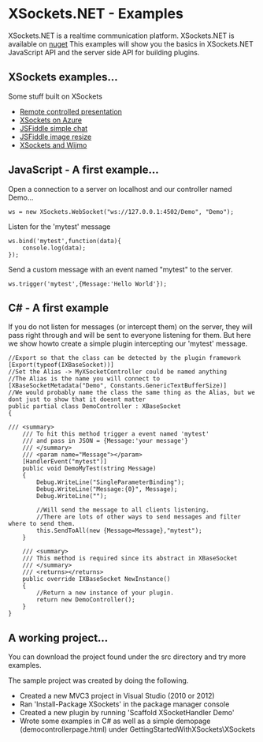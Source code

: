 # XSockets.NET - Examples

XSockets.NET is a realtime communication platform.
XSockets.NET is available on [nuget](http://nuget.org/packages/xsockets)
This examples will show you the basics in XSockets.NET JavaScript API and the server side API for building plugins.

## XSockets examples...
Some stuff built on XSockets
 * [Remote controlled presentation](http://preso.xsockets.net)
 * [XSockets on Azure](http://live.xsockets.net)
 * [JSFiddle simple chat](http://jsfiddle.net/codeplanner/Jk7YJ/)
 * [JSFiddle image resize](http://jsfiddle.net/codeplanner/X5bsx/)
 * [XSockets and Wijmo](http://jsfiddle.net/codeplanner/RA65m/)

## JavaScript - A first example...

Open a connection to a server on localhost and our controller named Demo...
    
    ws = new XSockets.WebSocket("ws://127.0.0.1:4502/Demo", "Demo");
    

Listen for the 'mytest' message
    
    ws.bind('mytest',function(data){
        console.log(data);
    });
    
Send a custom message with an event named "mytest" to the server.
    
    ws.trigger('mytest',{Message:'Hello World'});
    
    
## C# - A first example

If you do not listen for messages (or intercept them) on the server, they will pass right through and will be sent to everyone listening for them.
But here we show howto create a simple plugin intercepting our 'mytest' message.

    //Export so that the class can be detected by the plugin framework
    [Export(typeof(IXBaseSocket))]
    //Set the Alias -> MyXSocketController could be named anything
    //The Alias is the name you will connect to
    [XBaseSocketMetadata("Demo", Constants.GenericTextBufferSize)]
    //We would probably name the class the same thing as the Alias, but we dont just to show that it doesnt matter
    public partial class DemoController : XBaseSocket
    {

	/// <summary>
        /// To hit this method trigger a event named 'mytest'
        /// and pass in JSON = {Message:'your message'}
        /// </summary>
        /// <param name="Message"></param>
        [HandlerEvent("mytest")]
        public void DemoMyTest(string Message)
        {
            Debug.WriteLine("SingleParameterBinding");
            Debug.WriteLine("Message:{0}", Message);
            Debug.WriteLine("");

            //Will send the message to all clients listening.
            //There are lots of other ways to send messages and filter where to send them.
            this.SendToAll(new {Message=Message},"mytest");
        }
     
        /// <summary>
        /// This method is required since its abstract in XBaseSocket
        /// </summary>
        /// <returns></returns>
        public override IXBaseSocket NewInstance()
        {
            //Return a new instance of your plugin.
            return new DemoController();
        }
    }

## A working project...

You can download the project found under the src directory and try more examples.

The sample project was created by doing the following.
 * Created a new MVC3 project in Visual Studio (2010 or 2012)
 * Ran 'Install-Package XSockets' in the package manager console
 * Created a new plugin by running 'Scaffold XSocketHandler Demo'
 * Wrote some examples in C# as well as a simple demopage (democontrollerpage.html) under GettingStartedWithXSockets\XSockets
